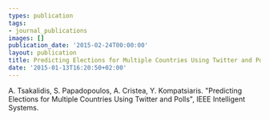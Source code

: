 ```yaml
---
types: publication
tags:
- journal_publications
images: []
publication_date: '2015-02-24T00:00:00'
layout: publication
title: Predicting Elections for Multiple Countries Using Twitter and Polls
date: '2015-01-13T16:20:50+02:00'
---
```

<p>A. Tsakalidis, S. Papadopoulos, A. Cristea, Y. Kompatsiaris. "Predicting Elections for Multiple Countries Using Twitter and Polls", IEEE Intelligent Systems.</p>
